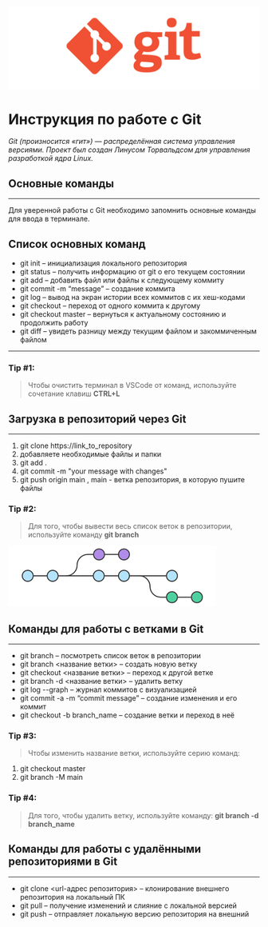 ![logo](./git1.png)

# Инструкция по работе с Git

*Git (произносится «гит») — распределённая система управления версиями. Проект был создан Линусом Торвальдсом для управления разработкой ядра Linux.*



## Основные команды
---
Для уверенной работы с Git необходимо запомнить основные команды для ввода в терминале.

## Список основных команд
* git init – инициализация локального репозитория
* git status – получить информацию от git о его текущем состоянии
* git add – добавить файл или файлы к следующему коммиту
* git commit -m “message” – создание коммита
* git log – вывод на экран истории всех коммитов с их хеш-кодами
* git checkout – переход от одного коммита к другому
* git checkout master – вернуться к актуальному состоянию и продолжить работу
* git diff – увидеть разницу между текущим файлом и закоммиченным файлом
---
### Tip #1: 
> Чтобы очистить терминал в VSCode от команд, используйте сочетание клавиш **CTRL+L**

## Загрузка в репозиторий через Git
---
1. git clone https://link_to_repository
2. добавляете необходимые файлы и папки
3. git add .
4. git commit -m "your message with changes"
5. git push origin main , main - ветка репозитория, в которую пушите файлы

### Tip #2: 
> Для того, чтобы вывести весь список веток в репозитории, используйте команду __git branch__

![logo](./git-checkout.png)

## Команды для работы с ветками в Git
---
* git branch – посмотреть список веток в репозитории
* git branch <название ветки> – создать новую ветку
* git checkout <название ветки> – переход к другой ветке
* git branch -d <название ветки> – удалить ветку
* git log --graph – журнал коммитов с визуализацией
* git commit -a -m “commit message” – создание изменения и его коммит
* git checkout -b branch_name – создание ветки и переход в неё

### Tip #3: 
> Чтобы изменить название ветки, используйте серию команд: 
1. git checkout master
2. git branch -M main
### Tip #4: 
> Для того, чтобы удалить ветку, используйте команду: **git branch -d branch_name**

## Команды для работы с удалёнными репозиториями в Git
---
* git clone <url-адрес репозитория> – клонирование внешнего репозитория на  локальный ПК
* git pull – получение изменений и слияние с локальной версией
* git push – отправляет локальную версию репозитория на внешний
